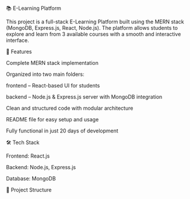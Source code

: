 📚 E-Learning Platform

This project is a full-stack E-Learning Platform built using the MERN stack (MongoDB, Express.js, React, Node.js).
The platform allows students to explore and learn from 3 available courses with a smooth and interactive interface.

🚀 Features

Complete MERN stack implementation

Organized into two main folders:

frontend – React-based UI for students

backend – Node.js & Express.js server with MongoDB integration

Clean and structured code with modular architecture

README file for easy setup and usage

Fully functional in just 20 days of development

🛠️ Tech Stack

Frontend: React.js

Backend: Node.js, Express.js

Database: MongoDB

📂 Project Structure
